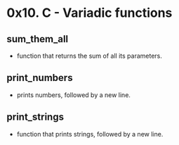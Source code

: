 # 0x10. C - Variadic functions

## sum_them_all
- function that returns the sum of all its parameters.

## print_numbers
- prints numbers, followed by a new line.

## print_strings
- function that prints strings, followed by a new line.
